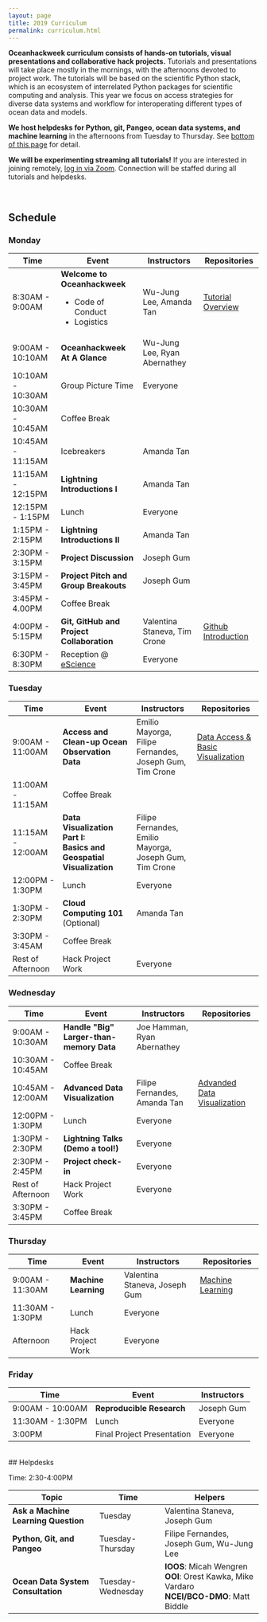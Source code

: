 ```yaml
---
layout: page
title: 2019 Curriculum
permalink: curriculum.html
---
```


**Oceanhackweek curriculum consists of hands-on tutorials, visual presentations and collaborative hack projects.** Tutorials and presentations will take place mostly in the mornings, with the afternoons devoted to project work. The tutorials will be based on the scientific Python stack, which is an ecosystem of interrelated Python packages for scientific computing and analysis. This year we focus on access strategies for diverse data systems and workflow for interoperating different types of ocean data and models.

**We host helpdesks for Python, git, Pangeo, ocean data systems, and machine learning** in the afternoons from Tuesday to Thursday. See <A href="#helpdesks">bottom of this page</A> for detail.

**We will be experimenting streaming all tutorials!** If you are interested in joining remotely, [log in via Zoom](https://columbiauniversity.zoom.us/j/318805257). Connection will be staffed during all tutorials and helpdesks.

<br>

## Schedule

### Monday

<table>
  <thead>
    <tr>
      <th>Time</th>
      <th>Event</th>
      <th>Instructors</th>
      <th>Repositories</th>
    </tr>
  </thead>
  <tbody>
    <tr>
      <td>8:30AM - 9:00AM</td>
      <td>
        <strong>Welcome to Oceanhackweek</strong>
        <ul>
          <li>Code of Conduct</li>
          <li>Logistics</li>
        </ul>
      </td>
      <td>Wu-Jung Lee, Amanda Tan</td>
      <td><a href="https://github.com/oceanhackweek/ohw19-tutorial-overview">Tutorial Overview</a></td>
    </tr>
    <tr>
      <td>9:00AM - 10:10AM</td>
      <td><strong>Oceanhackweek At A Glance</strong></td>
      <td>Wu-Jung Lee, Ryan Abernathey</td>
    </tr>
    <tr>
      <td>10:10AM - 10:30AM</td>
      <td>Group Picture Time</td>
      <td>Everyone</td>
    </tr>
 <tr>
      <td>10:30AM - 10:45AM</td>
      <td>Coffee Break</td>
    </tr>
    <tr>
      <td>10:45AM - 11:15AM</td>
      <td>Icebreakers</td>
      <td>Amanda Tan</td>
    </tr>
    <tr>
      <td>11:15AM - 12:15PM</td>
      <td><strong>Lightning Introductions I</strong></td>
      <td>Amanda Tan</td>
    </tr>
    <tr>
      <td>12:15PM - 1:15PM</td>
      <td>Lunch</td>
      <td>Everyone</td>
    </tr>
    <tr>
      <td>1:15PM - 2:15PM</td>
      <td><strong>Lightning Introductions II</strong></td>
      <td>Amanda Tan</td>
    </tr>
    <tr>
      <td>2:30PM - 3:15PM</td>
      <td><strong>Project Discussion</strong></td>
      <td>Joseph Gum</td>
    </tr>
    <tr>
      <td>3:15PM - 3:45PM</td>
      <td><strong>Project Pitch and Group Breakouts</strong></td>
      <td>Joseph Gum</td>
    </tr>
 <tr>
      <td>3:45PM - 4.00PM</td>
      <td>Coffee Break</td>
    </tr>
    <tr>
      <td>4:00PM - 5:15PM</td>
      <td><strong>Git, GitHub and Project Collaboration </strong></td>
      <td>Valentina Staneva, Tim Crone</td>
      <td><a href="https://github.com/oceanhackweek/ohw19-tutorial-github">Github Introduction</a></td>
    </tr>
    <tr>
      <td>6:30PM - 8:30PM</td>
      <td>Reception @ <a href="https://www.google.com/maps/dir/Del+Taco,+34528+16th+Ave+S,+Federal+Way,+WA+98003/eScience+Institute,+WRF+Data+Science+Studio,+UW+Physics%2FAstronomy+Tower,+6th+Floor,+Campus+Box+351570,+3910+15th+Ave+NE,+Seattle,+WA+98195/@47.4731599,-122.5837931,10z/data=!3m1!4b1!4m14!4m13!1m5!1m1!1s0x549057c764bbcb89:0xcc4d40bef5482956!2m2!1d-122.3128756!2d47.2917625!1m5!1m1!1s0x549014f277b0f15d:0x7c2434f079426d8c!2m2!1d-122.3117848!2d47.6533665!3e2">eScience</a></td>
      <td>Everyone</td>
    </tr>
  </tbody>
</table>

### Tuesday

<table>
  <thead>
    <tr>
      <th>Time</th>
      <th>Event</th>
      <th>Instructors</th>
      <th>Repositories</th>
    </tr>
  </thead>
  <tbody>
    <tr>
      <td>9:00AM - 11:00AM</td>
      <td><strong>Access and Clean-up Ocean Observation Data</strong></td>
      <td>Emilio Mayorga, Filipe Fernandes, <br>Joseph Gum, Tim Crone</td>
      <td><a href="https://github.com/oceanhackweek/ohw19-tutorial-data-access-viz">Data Access & Basic Visualization</a></td>
    </tr>
 <tr>
      <td>11:00AM - 11:15AM</td>
      <td>Coffee Break</td>
    </tr>
    <tr>
      <td>11:15AM - 12:00AM</td>
      <td><strong>Data Visualization Part I:<br>Basics and Geospatial Visualization</strong></td>
      <td>Filipe Fernandes, Emilio Mayorga, <br>Joseph Gum, Tim Crone</td>
    </tr>
    <tr>
      <td>12:00PM - 1:30PM</td>
      <td>Lunch</td>
      <td>Everyone</td>
    </tr>
    <tr>
      <td>1:30PM - 2:30PM</td>
      <td><strong>Cloud Computing 101</strong><br>(Optional)</td>
      <td>Amanda Tan</td>
    </tr>
 <tr>
      <td>3:30PM - 3:45AM</td>
      <td>Coffee Break</td>
    </tr>
    <tr>
      <td>Rest of Afternoon</td>
      <td>Hack Project Work</td>
      <td>Everyone</td>
    </tr>
  </tbody>
</table>

### Wednesday

<table>
  <thead>
    <tr>
      <th>Time</th>
      <th>Event</th>
      <th>Instructors</th>
      <th>Repositories</th>
    </tr>
  </thead>
  <tbody>
    <tr>
      <td>9:00AM - 10:30AM</td>
      <td><strong>Handle "Big" Larger-than-memory Data</strong></td>
      <td>Joe Hamman, Ryan Abernathey</td>
    </tr>
 <tr>
      <td>10:30AM - 10:45AM</td>
      <td>Coffee Break</td>
    </tr>
    <tr>
      <td>10:45AM - 12:00AM</td>
      <td><strong>Advanced Data Visualization</strong></td>
      <td>Filipe Fernandes, Amanda Tan</td>
      <td><a href="https://github.com/oceanhackweek/ohw19-tutorial-advanced-viz">Advanded Data Visualization</a></td>
    </tr>
    <tr>
      <td>12:00PM - 1:30PM</td>
      <td>Lunch<br></td>
      <td>Everyone</td>
    </tr>
    <tr>
      <td>1:30PM - 2:30PM</td>
      <td><strong>Lightning Talks (Demo a tool!)</strong></td>
      <td>Everyone</td>
    </tr>
    <tr>
      <td>2:30PM - 2:45PM</td>
      <td><strong>Project check-in</strong></td>
      <td>Everyone</td>
    </tr>
    <tr>
      <td>Rest of Afternoon</td>
      <td>Hack Project Work</td>
      <td>Everyone</td>
    </tr>
 <tr>
      <td>3:30PM - 3:45PM</td>
      <td>Coffee Break</td>
    </tr>
  </tbody>
</table>

### Thursday

<table>
  <thead>
    <tr>
      <th>Time</th>
      <th>Event</th>
      <th>Instructors</th>
      <th>Repositories</th>
    </tr>
  </thead>
  <tbody>
    <tr>
      <td>9:00AM - 11:30AM</td>
      <td><strong>Machine Learning</strong></td>
      <td>Valentina Staneva, Joseph Gum</td>
      <td><a href="https://github.com/oceanhackweek/ohw19-tutorial-machine-learning">Machine Learning</a></td>
    </tr>
    <tr>
      <td>11:30AM - 1:30PM</td>
      <td>Lunch</td>
      <td>Everyone</td>
    </tr>
    <tr>
      <td>Afternoon</td>
      <td>Hack Project Work</td>
      <td>Everyone</td>
    </tr>
  </tbody>
</table>

### Friday

<table>
  <thead>
    <tr>
      <th>Time</th>
      <th>Event</th>
      <th>Instructors</th>
    </tr>
  </thead>
  <tbody>
    <tr>
      <td>9:00AM - 10:00AM</td>
      <td><strong>Reproducible Research</strong></td>
      <td>Joseph Gum</td>
    </tr>
    <tr>
      <td>11:30AM - 1:30PM</td>
      <td>Lunch</td>
      <td>Everyone</td>
    </tr>
    <tr>
      <td>3:00PM</td>
      <td>Final Project Presentation</td>
      <td>Everyone</td>
    </tr>
  </tbody>
</table>


<br>
## Helpdesks

Time: 2:30-4:00PM

<table>
  <thead>
    <tr>
      <th>Topic</th>
      <th>Time</th>
      <th>Helpers</th>
    </tr>
  </thead>
  <tbody>
    <tr>
      <td><strong>Ask a Machine Learning Question</strong></td>
      <td>Tuesday</td>
      <td>Valentina Staneva, Joseph Gum</td>
    </tr>
    <tr>
      <td><strong>Python, Git, and Pangeo</strong></td>
      <td>Tuesday-Thursday</td>
      <td>Filipe Fernandes, Joseph Gum, Wu-Jung Lee</td>
    </tr>
    <tr>
      <td><strong>Ocean Data System Consultation</strong></td>
      <td>Tuesday-Wednesday</td>
      <td><strong>IOOS</strong>: Micah Wengren
        <br><strong>OOI</strong>: Orest Kawka, Mike Vardaro
        <br><strong>NCEI/BCO-DMO</strong>: Matt Biddle
      </td>
    </tr>
  </tbody>
</table>
